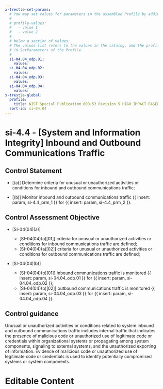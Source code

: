 ```yaml
---
x-trestle-set-params:
  # You may set values for parameters in the assembled Profile by adding
  #
  # profile-values:
  #   - value 1
  #   - value 2
  #
  # below a section of values:
  # The values list refers to the values in the catalog, and the profile-values represent values
  # in SetParameters of the Profile.
  #
  si-04.04_odp.01:
    values:
  si-04.04_odp.02:
    values:
  si-04.04_odp.03:
    values:
  si-04.04_odp.04:
    values:
x-trestle-global:
  profile:
    title: NIST Special Publication 800-53 Revision 5 HIGH IMPACT BASELINE
  sort-id: si-04.04
---
```


# si-4.4 - \[System and Information Integrity\] Inbound and Outbound Communications Traffic

## Control Statement

- \[(a)\] Determine criteria for unusual or unauthorized activities or conditions for inbound and outbound communications traffic;

- \[(b)\] Monitor inbound and outbound communications traffic {{ insert: param, si-4.4_prm_1 }} for {{ insert: param, si-4.4_prm_2 }}.

## Control Assessment Objective

- \[SI-04(04)(a)\]

  - \[SI-04(04)(a)[01]\] criteria for unusual or unauthorized activities or conditions for inbound communications traffic are defined;
  - \[SI-04(04)(a)[02]\] criteria for unusual or unauthorized activities or conditions for outbound communications traffic are defined;

- \[SI-04(04)(b)\]

  - \[SI-04(04)(b)[01]\] inbound communications traffic is monitored {{ insert: param, si-04.04_odp.01 }} for {{ insert: param, si-04.04_odp.02 }};
  - \[SI-04(04)(b)[02]\] outbound communications traffic is monitored {{ insert: param, si-04.04_odp.03 }} for {{ insert: param, si-04.04_odp.04 }}.

## Control guidance

Unusual or unauthorized activities or conditions related to system inbound and outbound communications traffic includes internal traffic that indicates the presence of malicious code or unauthorized use of legitimate code or credentials within organizational systems or propagating among system components, signaling to external systems, and the unauthorized exporting of information. Evidence of malicious code or unauthorized use of legitimate code or credentials is used to identify potentially compromised systems or system components.

# Editable Content

<!-- Make additions and edits below -->
<!-- The above represents the contents of the control as received by the profile, prior to additions. -->
<!-- If the profile makes additions to the control, they will appear below. -->
<!-- The above markdown may not be edited but you may edit the content below, and/or introduce new additions to be made by the profile. -->
<!-- If there is a yaml header at the top, parameter values may be edited. Use --set-parameters to incorporate the changes during assembly. -->
<!-- The content here will then replace what is in the profile for this control, after running profile-assemble. -->
<!-- The current profile has no added parts for this control, but you may add new ones here. -->
<!-- Each addition must have a heading either of the form ## Control my_addition_name -->
<!-- or ## Part a. (where the a. refers to one of the control statement labels.) -->
<!-- "## Control" parts are new parts added after the statement part. -->
<!-- "## Part" parts are new parts added into the top-level statement part with that label. -->
<!-- Subparts may be added with nested hash levels of the form ### My Subpart Name -->
<!-- underneath the parent ## Control or ## Part being added -->
<!-- See https://ibm.github.io/compliance-trestle/tutorials/ssp_profile_catalog_authoring/ssp_profile_catalog_authoring for guidance. -->
